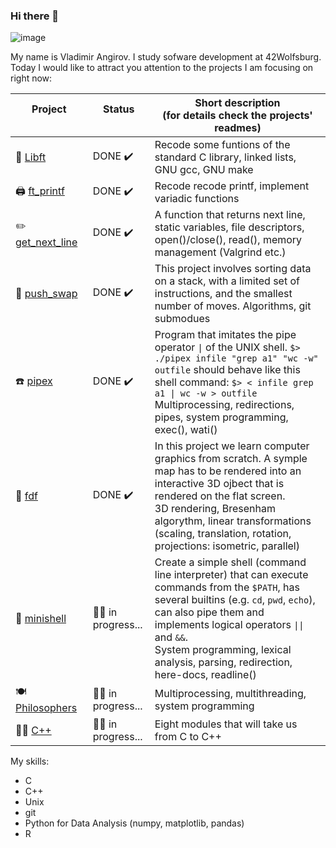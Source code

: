 ### Hi there 👋
![image](https://user-images.githubusercontent.com/19487247/178320963-cbb8f011-800f-4ca5-8962-53a5d2d856d3.png)

My name is Vladimir Angirov. I study sofware development at 42Wolfsburg. Today I would like to attract you attention to the projects I am focusing on right now:

| Project &nbsp;&nbsp;&nbsp;&nbsp;&nbsp;&nbsp;&nbsp;&nbsp;&nbsp;&nbsp;&nbsp;&nbsp;&nbsp;&nbsp;&nbsp;&nbsp;&nbsp;&nbsp;&nbsp;&nbsp;&nbsp;&nbsp;&nbsp;&nbsp; | Status &nbsp;&nbsp;&nbsp;&nbsp;&nbsp;&nbsp;&nbsp;&nbsp;&nbsp;&nbsp;&nbsp;&nbsp;&nbsp;&nbsp;&nbsp;&nbsp; | Short description <br> (for details check the projects' readmes) |
| --- | --- | --- |
| :book: [Libft](https://github.com/angirov/42Libft) | DONE :heavy_check_mark: | Recode some funtions of the standard C library, linked lists, GNU gcc, GNU make |
| :printer: [ft_printf](https://github.com/angirov/42ft_printf) | DONE :heavy_check_mark: |  Recode recode printf, implement variadic functions |
| :pencil2: [get_next_line](https://github.com/angirov/42get_next_line) | DONE :heavy_check_mark: | A function that returns next line, static variables, file descriptors, open()/close(), read(), memory management (Valgrind etc.) |  
| :8ball: [push_swap](https://github.com/angirov/42push_swap) | DONE :heavy_check_mark: | This project involves sorting data on a stack, with a limited set of instructions, and the smallest number of moves. Algorithms, git submodues |
| :telephone: [pipex](https://github.com/angirov/42pipex) | DONE :heavy_check_mark: | Program that imitates the pipe operator `\|` of the UNIX shell. `$> ./pipex infile "grep a1" "wc -w" outfile` should behave like this shell command: `$> < infile grep a1 \| wc -w > outfile` Multiprocessing, redirections, pipes, system programming, exec(), wati() |
| :art: [fdf](https://github.com/angirov/42fdf) | DONE :heavy_check_mark: | In this project we learn computer graphics from scratch. A symple map has to be rendered into an interactive 3D ojbect that is rendered on the flat screen. <br> 3D rendering, Bresenham algorythm, linear transformations (scaling, translation, rotation, projections: isometric, parallel) | 
| :hammer: [minishell](https://github.com/vermillionblue/minishell) | :mechanic: in progress... | Create a simple shell (command line interpreter) that can execute commands from the `$PATH`, has several builtins (e.g. `cd`, `pwd`, `echo`), can also pipe them and implements logical operators `\|\|` and `&&`. <br> System programming, lexical analysis, parsing, redirection, here-docs, readline() |
| :plate_with_cutlery: [Philosophers](https://github.com/angirov/42philosophers) | :mechanic: in progress... | Multiprocessing, multithreading, system programming |
| :zombie_man: [C++ ](https://github.com/angirov/42cpp) | :mechanic: in progress... | Eight modules that will take us from C to C++ |


My skills:
- C
- C++
- Unix
- git
- Python for Data Analysis (numpy, matplotlib, pandas)
- R

<!--
<details>
  <summary> My skills </summary>
</details>
-->
<!--
**angirov/angirov** is a ✨ _special_ ✨ repository because its `README.md` (this file) appears on your GitHub profile.

Here are some ideas to get you started:

what i want to build:
- regex engine 
  - https://www.cs.princeton.edu/courses/archive/spr09/cos333/beautiful.html
  - https://swtch.com/~rsc/regexp/regexp1.html
- shell
  - https://brennan.io/2015/01/16/write-a-shell-in-c/
  - https://github.com/kamalmarhubi/shell-workshop
  - https://indradhanush.github.io/blog/writing-a-unix-shell-part-1/
  - https://github.com/tokenrove/build-your-own-shell



- 🔭 I’m currently working on ...
- 🌱 I’m currently learning ...
- 👯 I’m looking to collaborate on ...
- 🤔 I’m looking for help with ...
- 💬 Ask me about ...
- 📫 How to reach me: ...
- 😄 Pronouns: ...
- ⚡ Fun fact: ...
-->
